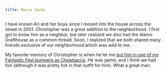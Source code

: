 ```yaml
---
title: Maury Jacks
---
```


I have known Ari and her boys since I moved into the house across the street in 2001. Christopher was a great addition to the neighborhood. I first got to know him as a neighbor, but later realized we also had the Alamo Drafthouse as a common thread. Soon, I realized that we both shared many friends exclusive of our neighborhood which was wild to me.

My favorite memory of Christopher is when he let me [put him in one of my Fantastic Fest bumpers as Chewbacca](https://www.youtube.com/watch?v=V6Q_nlSULio). He was game, and I think we had fun (although it was pretty hot in that outfit for him). What a great man.
